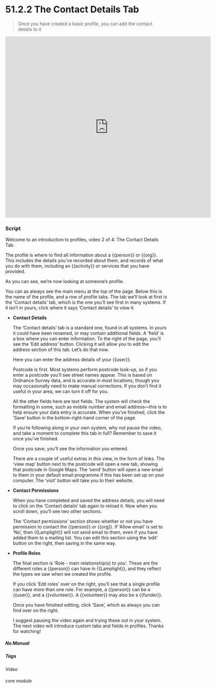 # 51.2.2 The Contact Details Tab

> Once you have created a basic profile, you can add the contact details to it

<iframe width="640" height="564" src="https://player.vimeo.com/video/279238850" frameborder="0" allowFullScreen mozallowfullscreen webkitAllowFullScreen></iframe>

### Script

Welcome to an introduction to profiles, video 2 of 4: The Contact Details Tab.

The profile is where to find all information about a {{person}} or {{org}}. This includes the details you’ve recorded about them, and records of what you do with them, including an {{activity}} or services that you have provided.

As you can see, we’re now looking at someone’s profile.

You can as always see the main menu at the top of the page. Below this is the name of the profile, and a row of profile tabs.
The tab we’ll look at first is the ‘Contact details’ tab, which is the one you’ll see first in many systems. If it isn’t in yours, click where it says ‘Contact details’ to view it.

- **Contact Details**

   The ‘Contact details’ tab is a standard one, found in all systems. In yours it could have been renamed, or may contain additional fields. A ‘field’ is a box where you can enter information. To the right of the page, you’ll see the ‘Edit address’ button. Clicking it will allow you to edit the address section of this tab. Let’s do that now.

   Here you can enter the address details of your {{user}}. 

   Postcode is first. Most systems perform postcode look-up, so if you enter a postcode you’ll see street names appear. This is based on Ordnance Survey data, and is accurate in most locations, though you may occasionally need to make manual corrections. If you don’t find it useful in your area, we can turn it off for you.

   All the other fields here are text fields. The system will check the formatting in some, such as mobile number and email address—this is to help ensure your data entry is accurate. When you’ve finished, click the ‘Save’ button in the bottom-right-hand corner of the page.  
   
   If you’re following along in your own system, why not pause the video, and take a moment to complete this tab in full? Remember to save it once you’ve finished.

   Once you save, you’ll see the information you entered.

   There are a couple of useful extras in this view, in the form of links. The ‘view map’ button next to the postcode will open a new tab, showing that postcode in Google Maps. The ‘send’ button will open a new email to them in your default email programme if this has been set up on your computer. The ‘visit’ button will take you to their website.

- **Contact Permissions**

   When you have completed and saved the address details, you will need to click on the ‘Contact details’ tab again to reload it. Now when you scroll down, you’ll see two other sections.

   The ‘Contact permissions’ section shows whether or not you have permission to contact the {{person}} or {{org}}. If ‘Allow email’ is set to ‘No’, then {{Lamplight}} will not send email to them, even if you have added them to a mailing list. You can edit this section using the ‘edit’ button on the right, then saving in the same way.

- **Profile Roles**

   The final section is ‘Role - main relationship(s) to you’. These are the different roles a {{person}} can have in {{Lamplight}}, and they reflect the types we saw when we created the profile.

   If you click ‘Edit roles’ over on the right, you’ll see that a single profile can have more than one role. For example, a {{person}} can be a {{user}}, and a {{volunteer}}. A {{volunteer}} may also be a {{funder}}. 

   Once you have finished editing, click ‘Save’, which as always you can find over on the right. 

   I suggest pausing the video again and trying these out in your system. The next video will introduce custom tabs and fields in profiles. Thanks for watching!


##### No Manual

##### Tags
Video

###### core module

